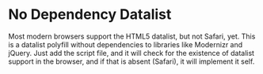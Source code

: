 # No Dependency Datalist

Most modern browsers support the HTML5 datalist, but not Safari, yet. This is a datalist polyfill without dependencies to libraries like Modernizr and jQuery. Just add the script file, and it will check for the existence of datalist support in the browser, and if that is absent (Safari), it will implement it self.
